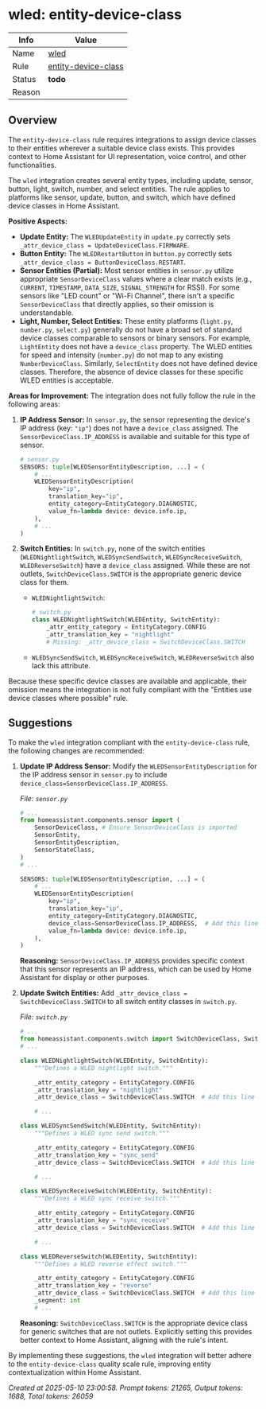 # wled: entity-device-class

| Info   | Value                                                                    |
|--------|--------------------------------------------------------------------------|
| Name   | [wled](https://www.home-assistant.io/integrations/wled/) |
| Rule   | [entity-device-class](https://developers.home-assistant.io/docs/core/integration-quality-scale/rules/entity-device-class)                                                     |
| Status | **todo**                                                                 |
| Reason |                                                                          |

## Overview

The `entity-device-class` rule requires integrations to assign device classes to their entities wherever a suitable device class exists. This provides context to Home Assistant for UI representation, voice control, and other functionalities.

The `wled` integration creates several entity types, including update, sensor, button, light, switch, number, and select entities. The rule applies to platforms like sensor, update, button, and switch, which have defined device classes in Home Assistant.

**Positive Aspects:**
*   **Update Entity:** The `WLEDUpdateEntity` in `update.py` correctly sets `_attr_device_class = UpdateDeviceClass.FIRMWARE`.
*   **Button Entity:** The `WLEDRestartButton` in `button.py` correctly sets `_attr_device_class = ButtonDeviceClass.RESTART`.
*   **Sensor Entities (Partial):** Most sensor entities in `sensor.py` utilize appropriate `SensorDeviceClass` values where a clear match exists (e.g., `CURRENT`, `TIMESTAMP`, `DATA_SIZE`, `SIGNAL_STRENGTH` for RSSI). For some sensors like "LED count" or "Wi-Fi Channel", there isn't a specific `SensorDeviceClass` that directly applies, so their omission is understandable.
*   **Light, Number, Select Entities:** These entity platforms (`light.py`, `number.py`, `select.py`) generally do not have a broad set of standard device classes comparable to sensors or binary sensors. For example, `LightEntity` does not have a `device_class` property. The WLED entities for speed and intensity (`number.py`) do not map to any existing `NumberDeviceClass`. Similarly, `SelectEntity` does not have defined device classes. Therefore, the absence of device classes for these specific WLED entities is acceptable.

**Areas for Improvement:**
The integration does not fully follow the rule in the following areas:

1.  **IP Address Sensor:** In `sensor.py`, the sensor representing the device's IP address (key: `"ip"`) does not have a `device_class` assigned. The `SensorDeviceClass.IP_ADDRESS` is available and suitable for this type of sensor.
    ```python
    # sensor.py
    SENSORS: tuple[WLEDSensorEntityDescription, ...] = (
        # ...
        WLEDSensorEntityDescription(
            key="ip",
            translation_key="ip",
            entity_category=EntityCategory.DIAGNOSTIC,
            value_fn=lambda device: device.info.ip,
        ),
        # ...
    )
    ```

2.  **Switch Entities:** In `switch.py`, none of the switch entities (`WLEDNightlightSwitch`, `WLEDSyncSendSwitch`, `WLEDSyncReceiveSwitch`, `WLEDReverseSwitch`) have a `device_class` assigned. While these are not outlets, `SwitchDeviceClass.SWITCH` is the appropriate generic device class for them.
    *   `WLEDNightlightSwitch`:
        ```python
        # switch.py
        class WLEDNightlightSwitch(WLEDEntity, SwitchEntity):
            _attr_entity_category = EntityCategory.CONFIG
            _attr_translation_key = "nightlight"
            # Missing: _attr_device_class = SwitchDeviceClass.SWITCH
        ```
    *   `WLEDSyncSendSwitch`, `WLEDSyncReceiveSwitch`, `WLEDReverseSwitch` also lack this attribute.

Because these specific device classes are available and applicable, their omission means the integration is not fully compliant with the "Entities use device classes where possible" rule.

## Suggestions

To make the `wled` integration compliant with the `entity-device-class` rule, the following changes are recommended:

1.  **Update IP Address Sensor:**
    Modify the `WLEDSensorEntityDescription` for the IP address sensor in `sensor.py` to include `device_class=SensorDeviceClass.IP_ADDRESS`.

    *File: `sensor.py`*
    ```python
    # ...
    from homeassistant.components.sensor import (
        SensorDeviceClass, # Ensure SensorDeviceClass is imported
        SensorEntity,
        SensorEntityDescription,
        SensorStateClass,
    )
    # ...

    SENSORS: tuple[WLEDSensorEntityDescription, ...] = (
        # ...
        WLEDSensorEntityDescription(
            key="ip",
            translation_key="ip",
            entity_category=EntityCategory.DIAGNOSTIC,
            device_class=SensorDeviceClass.IP_ADDRESS,  # Add this line
            value_fn=lambda device: device.info.ip,
        ),
    )
    ```
    **Reasoning:** `SensorDeviceClass.IP_ADDRESS` provides specific context that this sensor represents an IP address, which can be used by Home Assistant for display or other purposes.

2.  **Update Switch Entities:**
    Add `_attr_device_class = SwitchDeviceClass.SWITCH` to all switch entity classes in `switch.py`.

    *File: `switch.py`*
    ```python
    # ...
    from homeassistant.components.switch import SwitchDeviceClass, SwitchEntity # Ensure SwitchDeviceClass is imported
    # ...

    class WLEDNightlightSwitch(WLEDEntity, SwitchEntity):
        """Defines a WLED nightlight switch."""

        _attr_entity_category = EntityCategory.CONFIG
        _attr_translation_key = "nightlight"
        _attr_device_class = SwitchDeviceClass.SWITCH  # Add this line

        # ...

    class WLEDSyncSendSwitch(WLEDEntity, SwitchEntity):
        """Defines a WLED sync send switch."""

        _attr_entity_category = EntityCategory.CONFIG
        _attr_translation_key = "sync_send"
        _attr_device_class = SwitchDeviceClass.SWITCH  # Add this line

        # ...

    class WLEDSyncReceiveSwitch(WLEDEntity, SwitchEntity):
        """Defines a WLED sync receive switch."""

        _attr_entity_category = EntityCategory.CONFIG
        _attr_translation_key = "sync_receive"
        _attr_device_class = SwitchDeviceClass.SWITCH  # Add this line

        # ...

    class WLEDReverseSwitch(WLEDEntity, SwitchEntity):
        """Defines a WLED reverse effect switch."""

        _attr_entity_category = EntityCategory.CONFIG
        _attr_translation_key = "reverse"
        _attr_device_class = SwitchDeviceClass.SWITCH  # Add this line
        _segment: int
        # ...
    ```
    **Reasoning:** `SwitchDeviceClass.SWITCH` is the appropriate device class for generic switches that are not outlets. Explicitly setting this provides better context to Home Assistant, aligning with the rule's intent.

By implementing these suggestions, the `wled` integration will better adhere to the `entity-device-class` quality scale rule, improving entity contextualization within Home Assistant.

_Created at 2025-05-10 23:00:58. Prompt tokens: 21265, Output tokens: 1688, Total tokens: 26059_
